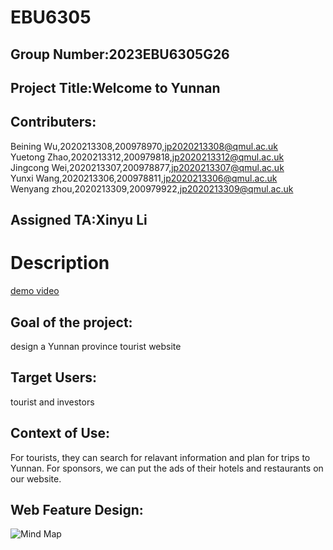 # EBU6305
## Group Number:2023EBU6305G26
## Project Title:Welcome to Yunnan
## Contributers:
Beining Wu,2020213308,200978970,jp2020213308@qmul.ac.uk     
Yuetong Zhao,2020213312,200979818,jp2020213312@qmul.ac.uk     
Jingcong Wei,2020213307,200978877,jp2020213307@qmul.ac.uk       
Yunxi Wang,2020213306,200978811,jp2020213306@qmul.ac.uk         
Wenyang zhou,2020213309,200979922,jp2020213309@qmul.ac.uk     
## Assigned TA:Xinyu Li
# Description
[demo video](https://github.com/Brittanywu/2023Yunnan-Tourist-Website/issues/23)
## Goal of the project: 
design a Yunnan province tourist website
## Target Users: 
tourist and investors
## Context of Use:
For tourists, they can search for relavant information and plan for trips to Yunnan.
For sponsors, we can put the ads of their hotels and restaurants on our website.
## Web Feature Design:
![Mind Map](https://user-images.githubusercontent.com/128009825/226579858-81e58fdc-4f5a-4c33-90d8-84e19c2e8d66.jpeg)
